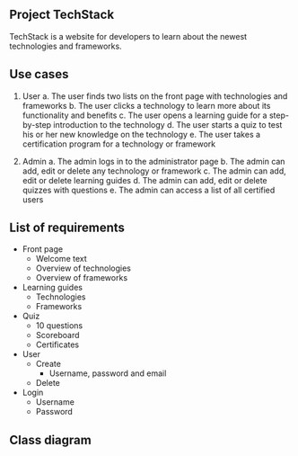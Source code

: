 ## Project TechStack

TechStack is a website for developers to learn about the newest technologies and frameworks.

## Use cases

1. User
    a. The user finds two lists on the front page with technologies and frameworks
    b. The user clicks a technology to learn more about its functionality and benefits
    c. The user opens a learning guide for a step-by-step introduction to the technology
    d. The user starts a quiz to test his or her new knowledge on the technology
    e. The user takes a certification program for a technology or framework
    
2. Admin
    a. The admin logs in to the administrator page
    b. The admin can add, edit or delete any technology or framework
    c. The admin can add, edit or delete learning guides
    d. The admin can add, edit or delete quizzes with questions
    e. The admin can access a list of all certified users

## List of requirements

- Front page
    - Welcome text
    - Overview of technologies
    - Overview of frameworks
- Learning guides
    - Technologies
    - Frameworks
- Quiz
    - 10 questions
    - Scoreboard
    - Certificates
- User
    - Create
        - Username, password and email
    - Delete
- Login
    - Username
    - Password
    
## Class diagram
